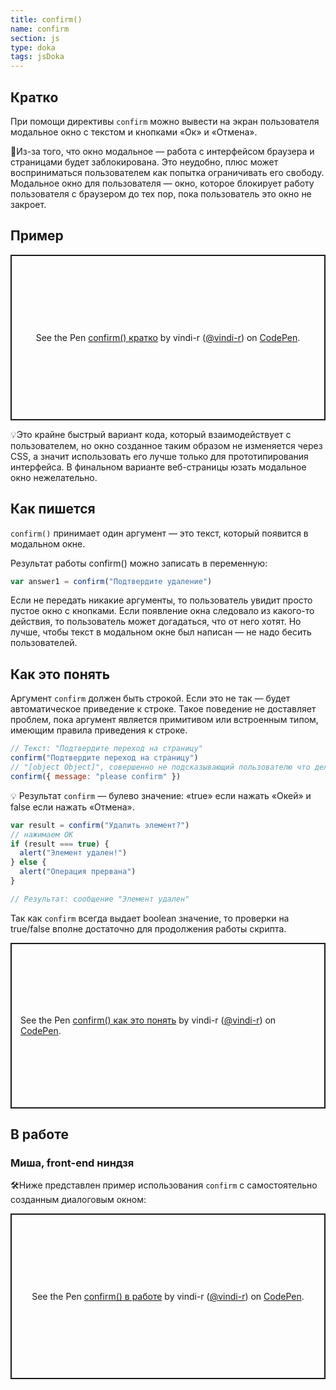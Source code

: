 ```yaml
---
title: confirm()
name: confirm
section: js
type: doka
tags: jsDoka
---
```


## Кратко

При помощи директивы `confirm` можно вывести на экран пользователя модальное окно с текстом и кнопками «Ок» и «Отмена».

🤖Из-за того, что окно модальное — работа с интерфейсом браузера и страницами будет заблокирована. Это неудобно, плюс может восприниматься пользователем как попытка ограничивать его свободу. Модальное окно для пользователя — окно, которое блокирует работу пользователя с браузером до тех пор, пока пользователь это окно не закроет.

## Пример

<p class="codepen" data-height="265" data-theme-id="light" data-default-tab="html,result" data-user="vindi-r" data-slug-hash="rbNjgj" style="height: 265px; box-sizing: border-box; display: flex; align-items: center; justify-content: center; border: 2px solid; margin: 1em 0; padding: 1em;" data-pen-title="confirm() кратко">
  <span>See the Pen <a href="https://codepen.io/vindi-r/pen/rbNjgj">
  confirm() кратко</a> by vindi-r (<a href="https://codepen.io/vindi-r">@vindi-r</a>)
  on <a href="https://codepen.io">CodePen</a>.</span>
</p>

💡Это крайне быстрый вариант кода, который взаимодействует с пользователем, но окно созданное таким образом не изменяется через CSS, а значит использовать его лучше только для прототипирования интерфейса. В финальном варианте веб-страницы юзать модальное окно нежелательно.

## Как пишется

`confirm()` принимает один аргумент — это текст, который появится в модальном окне.

Результат работы confirm() можно записать в переменную:

```jsx
var answer1 = confirm("Подтвердите удаление")
```

Если не передать никакие аргументы, то пользователь увидит просто пустое окно с кнопками. Если появление окна следовало из какого-то действия, то пользователь может догадаться, что от него хотят. Но лучше, чтобы текст в модальном окне был написан — не надо бесить пользователей.

## Как это понять

Аргумент `confirm` должен быть строкой. Если это не так — будет автоматическое приведение к строке. Такое поведение не доставляет проблем, пока аргумент является примитивом или встроенным типом, имеющим правила приведения к строке.

```jsx
// Текст: "Подтвердите переход на страницу"
confirm("Подтвердите переход на страницу")
// "[object Object]", совершенно не подсказывающий пользователю что делать
confirm({ message: "please confirm" })
```

💡 Результат `confirm` — булево значение: «true» если нажать «Окей» и false если нажать «Отмена».

```jsx
var result = confirm("Удалить элемент?")
// нажимаем ОК
if (result === true) {
  alert("Элемент удален!")
} else {
  alert("Операция прервана")
}

// Результат: сообщение "Элемент удален"
```

Так как `confirm` всегда выдает boolean значение, то проверки на true/false вполне достаточно для продолжения работы скрипта.

<p class="codepen" data-height="265" data-theme-id="light" data-default-tab="js,result" data-user="vindi-r" data-slug-hash="jROyRE" style="height: 265px; box-sizing: border-box; display: flex; align-items: center; justify-content: center; border: 2px solid; margin: 1em 0; padding: 1em;" data-pen-title="confirm() как это понять">
  <span>See the Pen <a href="https://codepen.io/vindi-r/pen/jROyRE">
  confirm() как это понять</a> by vindi-r (<a href="https://codepen.io/vindi-r">@vindi-r</a>)
  on <a href="https://codepen.io">CodePen</a>.</span>
</p>

## В работе

### Миша, front-end ниндзя

🛠Ниже представлен пример использования `confirm` с самостоятельно созданным диалоговым окном:

<p class="codepen" data-height="265" data-theme-id="light" data-default-tab="js,result" data-user="vindi-r" data-slug-hash="qwBrNY" style="height: 265px; box-sizing: border-box; display: flex; align-items: center; justify-content: center; border: 2px solid; margin: 1em 0; padding: 1em;" data-pen-title="confirm() в работе">
  <span>See the Pen <a href="https://codepen.io/vindi-r/pen/qwBrNY">
  confirm() в работе</a> by vindi-r (<a href="https://codepen.io/vindi-r">@vindi-r</a>)
  on <a href="https://codepen.io">CodePen</a>.</span>
</p>
<script async src="https://static.codepen.io/assets/embed/ei.js"></script>
